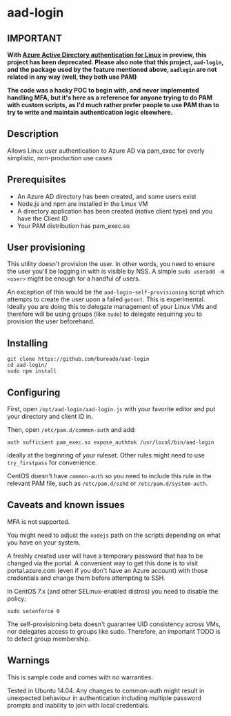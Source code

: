 # aad-login

## IMPORTANT

**With [Azure Active Directory authentication for Linux](https://docs.microsoft.com/en-us/azure/virtual-machines/linux/login-using-aad) in preview, this project has been deprecated. Please also note that this project, `aad-login`, and the package used by the feature mentioned above, `aadlogin` are not related in any way (well, they both use PAM)**

**The code was a hacky POC to begin with, and never implemented handling MFA, but it's here as a reference for anyone trying to do PAM with custom scripts, as I'd much rather prefer people to use PAM than to try to write and maintain authentication logic elsewhere.**

## Description

Allows Linux user authentication to Azure AD via pam_exec for overly simplistic, non-production use cases

## Prerequisites

* An Azure AD directory has been created, and some users exist
* Node.js and npm are installed in the Linux VM
* A directory application has been created (native client type) and you have the Client ID
* Your PAM distribution has pam_exec.so

## User provisioning

This utility doesn't provision the user. In other words, you need to ensure the user
you'll be logging in with is visible by NSS. A simple `sudo useradd -m <user>` might
be enough for a handful of users.

An exception of this would be the `aad-login-self-provisioning` script which attempts
to create the user upon a failed `getent`. This is experimental. Ideally you are doing
this to delegate management of your Linux VMs and therefore will be using groups (like
`sudo`) to delegate requiring you to provision the user beforehand.

## Installing

    git clone https://github.com/bureado/aad-login
    cd aad-login/
    sudo npm install

## Configuring

First, open `/opt/aad-login/aad-login.js` with your favorite editor and put your directory
and client ID in.

Then, open `/etc/pam.d/common-auth` and add:

    auth sufficient pam_exec.so expose_authtok /usr/local/bin/aad-login

ideally at the beginning of your ruleset. Other rules might need to use `try_firstpass` for
convenience.

CentOS doesn't have `common-auth` so you need to include this rule in the relevant PAM file,
such as `/etc/pam.d/sshd` or `/etc/pam.d/system-auth`.

## Caveats and known issues

MFA is not supported.

You might need to adjust the `nodejs` path on the scripts depending on what you have on your system.

A freshly created user will have a temporary password that has to be changed via the portal. A
convenient way to get this done is to visit portal.azure.com (even if you don't have an Azure
account) with those credentials and change them before attempting to SSH.

In CentOS 7.x (and other SELinux-enabled distros) you need to disable the policy:

    sudo setenforce 0

The self-provisioning beta doesn't guarantee UID consistency across VMs, nor delegates access
to groups like sudo. Therefore, an important TODO is to detect group membership.

## Warnings

This is sample code and comes with no warranties.

Tested in Ubuntu 14.04. Any changes to common-auth might result in unexpected behaviour in
authentication including multiple password prompts and inability to join with local credentials.
